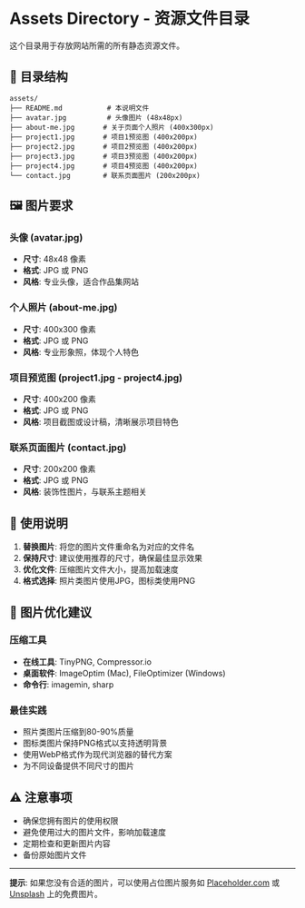 # Assets Directory - 资源文件目录

这个目录用于存放网站所需的所有静态资源文件。

## 📁 目录结构

```
assets/
├── README.md           # 本说明文件
├── avatar.jpg          # 头像图片 (48x48px)
├── about-me.jpg       # 关于页面个人照片 (400x300px)
├── project1.jpg       # 项目1预览图 (400x200px)
├── project2.jpg       # 项目2预览图 (400x200px)
├── project3.jpg       # 项目3预览图 (400x200px)
├── project4.jpg       # 项目4预览图 (400x200px)
└── contact.jpg        # 联系页面图片 (200x200px)
```

## 🖼️ 图片要求

### 头像 (avatar.jpg)
- **尺寸**: 48x48 像素
- **格式**: JPG 或 PNG
- **风格**: 专业头像，适合作品集网站

### 个人照片 (about-me.jpg)
- **尺寸**: 400x300 像素
- **格式**: JPG 或 PNG
- **风格**: 专业形象照，体现个人特色

### 项目预览图 (project1.jpg - project4.jpg)
- **尺寸**: 400x200 像素
- **格式**: JPG 或 PNG
- **风格**: 项目截图或设计稿，清晰展示项目特色

### 联系页面图片 (contact.jpg)
- **尺寸**: 200x200 像素
- **格式**: JPG 或 PNG
- **风格**: 装饰性图片，与联系主题相关

## 📝 使用说明

1. **替换图片**: 将您的图片文件重命名为对应的文件名
2. **保持尺寸**: 建议使用推荐的尺寸，确保最佳显示效果
3. **优化文件**: 压缩图片文件大小，提高加载速度
4. **格式选择**: 照片类图片使用JPG，图标类使用PNG

## 🔧 图片优化建议

### 压缩工具
- **在线工具**: TinyPNG, Compressor.io
- **桌面软件**: ImageOptim (Mac), FileOptimizer (Windows)
- **命令行**: imagemin, sharp

### 最佳实践
- 照片类图片压缩到80-90%质量
- 图标类图片保持PNG格式以支持透明背景
- 使用WebP格式作为现代浏览器的替代方案
- 为不同设备提供不同尺寸的图片

## ⚠️ 注意事项

- 确保您拥有图片的使用权限
- 避免使用过大的图片文件，影响加载速度
- 定期检查和更新图片内容
- 备份原始图片文件

---

**提示**: 如果您没有合适的图片，可以使用占位图片服务如 [Placeholder.com](https://placeholder.com/) 或 [Unsplash](https://unsplash.com/) 上的免费图片。

